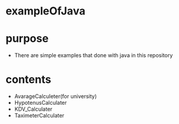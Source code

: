 # exampleOfJava

# purpose
* There are simple examples that done with java in this repository

# contents
* AvarageCalculeter(for university)
* HypotenusCalculater
* KDV_Calculater
* TaximeterCalculater
